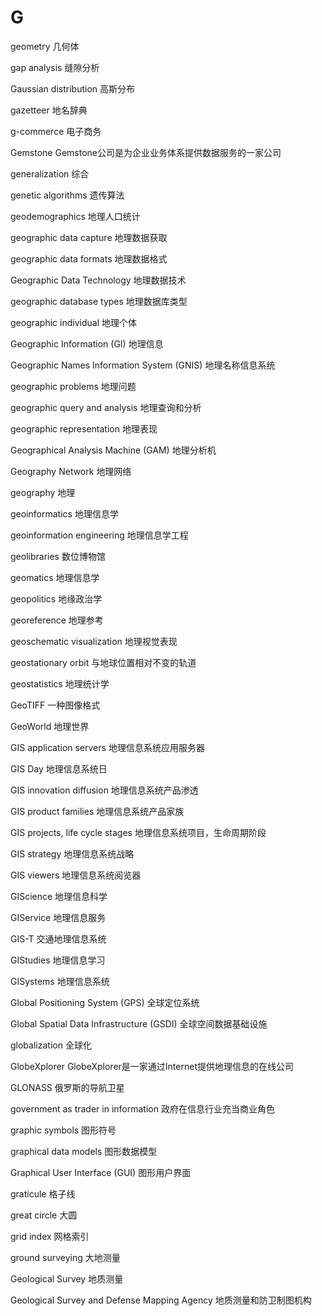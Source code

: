 # G

geometry 几何体

gap analysis 缝隙分析

Gaussian distribution 高斯分布

gazetteer 地名辞典

g-commerce 电子商务

Gemstone Gemstone公司是为企业业务体系提供数据服务的一家公司

generalization 综合

genetic algorithms 遗传算法

geodemographics 地理人口统计

geographic data capture 地理数据获取

geographic data formats 地理数据格式

Geographic Data Technology 地理数据技术

geographic database types 地理数据库类型

geographic individual 地理个体

Geographic Information (GI) 地理信息

Geographic Names Information System (GNIS) 地理名称信息系统

geographic problems 地理问题

geographic query and analysis 地理查询和分析

geographic representation 地理表现

Geographical Analysis Machine (GAM) 地理分析机

Geography Network 地理网络

geography 地理

geoinformatics 地理信息学

geoinformation engineering 地理信息学工程

geolibraries 数位博物馆

geomatics 地理信息学

geopolitics 地缘政治学

georeference 地理参考

geoschematic visualization 地理视觉表现

geostationary orbit 与地球位置相对不变的轨道

geostatistics 地理统计学

GeoTIFF 一种图像格式

GeoWorld 地理世界

GIS application servers 地理信息系统应用服务器

GIS Day 地理信息系统日

GIS innovation diffusion 地理信息系统产品渗透

GIS product families 地理信息系统产品家族

GIS projects, life cycle stages 地理信息系统项目，生命周期阶段

GIS strategy 地理信息系统战略

GIS viewers 地理信息系统阅览器

GIScience 地理信息科学

GIService 地理信息服务

GIS-T 交通地理信息系统

GIStudies 地理信息学习

GISystems 地理信息系统

Global Positioning System (GPS) 全球定位系统

Global Spatial Data Infrastructure (GSDI) 全球空间数据基础设施

globalization 全球化

GlobeXplorer GlobeXplorer是一家通过Internet提供地理信息的在线公司

GLONASS 俄罗斯的导航卫星

government as trader in information 政府在信息行业充当商业角色

graphic symbols 图形符号

graphical data models 图形数据模型

Graphical User Interface (GUI) 图形用户界面

graticule 格子线

great circle 大圆

grid index 网格索引

ground surveying 大地测量

Geological Survey 地质测量

Geological Survey and Defense Mapping Agency 地质测量和防卫制图机构